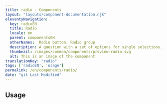 ```yaml
---
title: radio - Components
layout: "layouts/component-documentation.njk"
eleventyNavigation:
  key: radioEN
  title: Radio
  locale: en
  parent: componentsEN
  otherNames:  Radio button, Radio group
  description: A question with a set of options for single selections.
  thumbnail: /images/common/components/preview-radio.svg
  alt: This is an image of the component
translationKey: "radio"
tags: ['radioEN', 'usage']
permalink: /en/components/radio/
date: "git Last Modified"
---
```


## Usage
